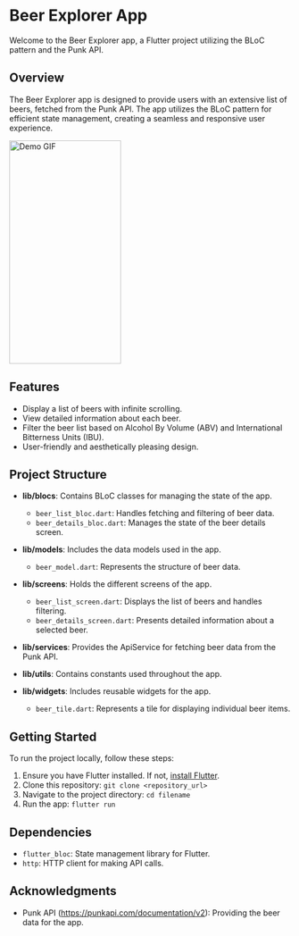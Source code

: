 # Beer Explorer App

Welcome to the Beer Explorer app, a Flutter project utilizing the BLoC pattern and the Punk API.

## Overview

The Beer Explorer app is designed to provide users with an extensive list of beers, fetched from the Punk API. The app utilizes the BLoC pattern for efficient state management, creating a seamless and responsive user experience.


<img src="https://github.com/harshsingh-io/BeerApp/raw/main/6116255260269875734.gif" alt="Demo GIF" width="200" height="400">

## Features

- Display a list of beers with infinite scrolling.
- View detailed information about each beer.
- Filter the beer list based on Alcohol By Volume (ABV) and International Bitterness Units (IBU).
- User-friendly and aesthetically pleasing design.

## Project Structure

- **lib/blocs**: Contains BLoC classes for managing the state of the app.
  - `beer_list_bloc.dart`: Handles fetching and filtering of beer data.
  - `beer_details_bloc.dart`: Manages the state of the beer details screen.

- **lib/models**: Includes the data models used in the app.
  - `beer_model.dart`: Represents the structure of beer data.

- **lib/screens**: Holds the different screens of the app.
  - `beer_list_screen.dart`: Displays the list of beers and handles filtering.
  - `beer_details_screen.dart`: Presents detailed information about a selected beer.

- **lib/services**: Provides the ApiService for fetching beer data from the Punk API.

- **lib/utils**: Contains constants used throughout the app.

- **lib/widgets**: Includes reusable widgets for the app.
  - `beer_tile.dart`: Represents a tile for displaying individual beer items.

## Getting Started

To run the project locally, follow these steps:

1. Ensure you have Flutter installed. If not, [install Flutter](https://flutter.dev/docs/get-started/install).
2. Clone this repository: `git clone <repository_url>`
3. Navigate to the project directory: `cd filename`
4. Run the app: `flutter run`

## Dependencies

- `flutter_bloc`: State management library for Flutter.
- `http`: HTTP client for making API calls.

## Acknowledgments

- Punk API (https://punkapi.com/documentation/v2): Providing the beer data for the app.
